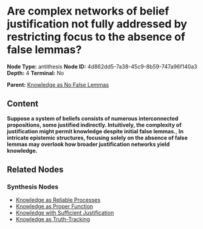 # Are complex networks of belief justification not fully addressed by restricting focus to the absence of false lemmas?

**Node Type:** antithesis
**Node ID:** 4d862dd5-7a38-45c9-8b59-747a96f140a3
**Depth:** 4
**Terminal:** No

**Parent:** [Knowledge as No False Lemmas](knowledge-as-no-false-lemmas-synthesis-297c85de-4f84-45f8-a496-f3afa53ad459.md)

## Content

**Suppose a system of beliefs consists of numerous interconnected propositions, some justified indirectly. Intuitively, the complexity of justification might permit knowledge despite initial false lemmas.**, **In intricate epistemic structures, focusing solely on the absence of false lemmas may overlook how broader justification networks yield knowledge.**

## Related Nodes

### Synthesis Nodes

- [Knowledge as Reliable Processes](knowledge-as-reliable-processes-synthesis-9d6c4015-300b-46a1-ad5a-3070702e2b07.md)
- [Knowledge as Proper Function](knowledge-as-proper-function-synthesis-25064dec-e238-4bc6-a7d7-96b1d766e22e.md)
- [Knowledge with Sufficient Justification](knowledge-with-sufficient-justification-synthesis-be9783a6-fdc3-48cd-9ce8-3ff61e28581b.md)
- [Knowledge as Truth-Tracking](knowledge-as-truth-tracking-synthesis-3943ca06-5e5e-45be-afe2-a5dcd582af5c.md)
